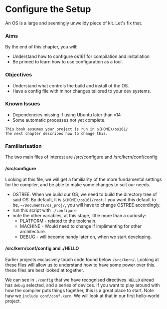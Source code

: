 # Configure the Setup

An OS is a large and seemingly unweildy piece of kit. Let's fix that.

### Aims
By the end of this chapter, you will:

* Understand how to configure os161 for compilation and installation
* Be primed to learn how to use configuration as a tool.

### Objectives
* Understand what controls the build and install of the OS.
* Have a config file with minor changes tailored to your dev systems.

### Known Issues
* Dependencies missing if using Ubuntu later than v14
* Some automatic processes not yet complete.

```text
This book assumes your project is run in $(HOME)/os161/
The next chapter describes how to change this.
```

### Familiarisation

The two main files of interest are /src/configure and /src/kern/conf/config

#### /src/configure
Looking at this file, we will get a familiarity of the more fundamental
settings for the compiler, and be able to make some changes to suit
our needs. 

* OSTREE. When we build our OS, we need to build the directory tree of
said OS. By default, it is `$(HOME)/os161/root`. I you want this default to be,
`~/Documents/os_proj/`, you will have to change OSTREE accordingly.
* run this script with `./configure`
* note the other variables, at this stage, little more than a curiosity:
  * PLATFORM - related to the toolchain.
  * MACHINE - Would need to change if implimenting for other architecture.
  * DEBUG - will become handy later on, when we start developing.

#### /src/kern/conf/config and ./HELLO
Earlier projects exclusively touch code found below `/src/kern/`. Looking at
these files will allow us to understand how to have some power over this. these
files are best looked at together.

We can see in `./config` that we have recognised directives. `HELLO` alread has
`debug` selected, and a series of devices. If you want to play around with how
the compiler puts things together, this is a great place to start. Note haw we
`include conf/conf.kern`. We will look at that in our first hello-world project.
